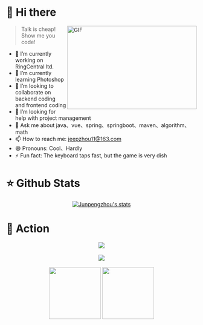 # 👋 Hi there

<img align="right" alt="GIF" src="https://github.com/abhisheknaiidu/abhisheknaiidu/blob/master/code.gif?raw=true" width="343" height="220" title="Do what you like, and do it best!">

> Talk is cheap! Show me you code!

- 🔭 I’m currently working on RingCentral ltd.
- 🌱 I’m currently learning Photoshop
- 👯 I’m looking to collaborate on backend coding and frontend coding
- 🤔 I’m looking for help with project management
- 💬 Ask me about java、vue、spring、springboot、maven、algorithm、math
- 📫 How to reach me: jeepzhou11@163.com
- 😄 Pronouns: Cool、Hardly
- ⚡ Fun fact: The keyboard taps fast, but the game is very dish

# ⭐ Github Stats
<p align="center">
  <a href="https://github.com/junpengzhou" class="rich-diff-level-one">
    <img src="https://readme-stats-server-jackcc.vercel.app/api?username=junpengzhou&title_color=333&text_color=777" alt="Junpengzhou's stats" />
  </a>
</p>

# 🚀 Action
<div align="center">
  <img align="center" src="https://github-readme-streak-stats.herokuapp.com/?user=junpengzhou&theme=dark&hide_border=true" />
</div>
<br>
<!-- GitHub奖杯🏆 -->
<div align="center">
  <img  src="https://github-profile-trophy.vercel.app/?username=junpengzhou&theme=gruvbox&row=1&column=7&no-frame=true&no-bg=true" />
</div>
<br>
<!-- GitHub数据统计 -->
<div align="center">
  <img height="137px" src="https://github-readme-stats.vercel.app/api?username=junpengzhou&hide_title=true&hide_border=true&show_icons=trueline_height=21&text_color=000&icon_color=000&bg_color=0,ea6161,ffc64d,fffc4d,52fa5a&theme=graywhite" />
  <img height="137px" src="https://github-readme-stats.vercel.app/api/top-langs/?username=junpengzhou&hide_title=true&hide_border=true&layout=compact&langs_count=6&text_color=000&icon_color=fff&bg_color=0,52fa5a,4dfcff,c64dff&theme=graywhite" />
</div>

